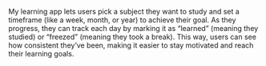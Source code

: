 My learning app lets users pick a subject they want to study and set a timeframe (like a week, month, or year) to achieve their goal. 
As they progress, they can track each day by marking it as “learned” (meaning they studied) or “freezed” (meaning they took a break). 
This way, users can see how consistent they’ve been, making it easier to stay motivated and reach their learning goals.

